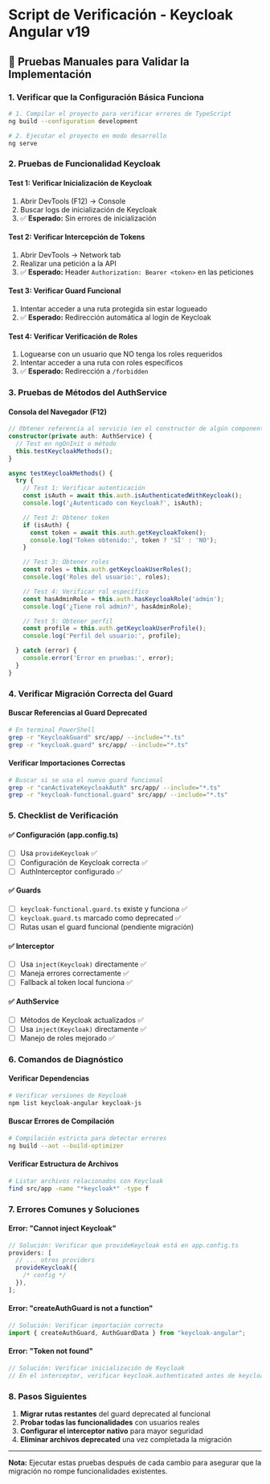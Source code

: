 # Script de Verificación - Keycloak Angular v19

## 🧪 **Pruebas Manuales para Validar la Implementación**

### **1. Verificar que la Configuración Básica Funciona**

```bash
# 1. Compilar el proyecto para verificar errores de TypeScript
ng build --configuration development

# 2. Ejecutar el proyecto en modo desarrollo
ng serve
```

### **2. Pruebas de Funcionalidad Keycloak**

#### **Test 1: Verificar Inicialización de Keycloak**

1. Abrir DevTools (F12) → Console
2. Buscar logs de inicialización de Keycloak
3. ✅ **Esperado:** Sin errores de inicialización

#### **Test 2: Verificar Intercepción de Tokens**

1. Abrir DevTools → Network tab
2. Realizar una petición a la API
3. ✅ **Esperado:** Header `Authorization: Bearer <token>` en las peticiones

#### **Test 3: Verificar Guard Funcional**

1. Intentar acceder a una ruta protegida sin estar logueado
2. ✅ **Esperado:** Redirección automática al login de Keycloak

#### **Test 4: Verificar Verificación de Roles**

1. Loguearse con un usuario que NO tenga los roles requeridos
2. Intentar acceder a una ruta con roles específicos
3. ✅ **Esperado:** Redirección a `/forbidden`

### **3. Pruebas de Métodos del AuthService**

#### **Consola del Navegador (F12)**

```typescript
// Obtener referencia al servicio (en el constructor de algún componente)
constructor(private auth: AuthService) {
  // Test en ngOnInit o método
  this.testKeycloakMethods();
}

async testKeycloakMethods() {
  try {
    // Test 1: Verificar autenticación
    const isAuth = await this.auth.isAuthenticatedWithKeycloak();
    console.log('¿Autenticado con Keycloak?', isAuth);

    // Test 2: Obtener token
    if (isAuth) {
      const token = await this.auth.getKeycloakToken();
      console.log('Token obtenido:', token ? 'SÍ' : 'NO');
    }

    // Test 3: Obtener roles
    const roles = this.auth.getKeycloakUserRoles();
    console.log('Roles del usuario:', roles);

    // Test 4: Verificar rol específico
    const hasAdminRole = this.auth.hasKeycloakRole('admin');
    console.log('¿Tiene rol admin?', hasAdminRole);

    // Test 5: Obtener perfil
    const profile = this.auth.getKeycloakUserProfile();
    console.log('Perfil del usuario:', profile);

  } catch (error) {
    console.error('Error en pruebas:', error);
  }
}
```

### **4. Verificar Migración Correcta del Guard**

#### **Buscar Referencias al Guard Deprecated**

```bash
# En terminal PowerShell
grep -r "KeycloakGuard" src/app/ --include="*.ts"
grep -r "keycloak.guard" src/app/ --include="*.ts"
```

#### **Verificar Importaciones Correctas**

```bash
# Buscar si se usa el nuevo guard funcional
grep -r "canActivateKeycloakAuth" src/app/ --include="*.ts"
grep -r "keycloak-functional.guard" src/app/ --include="*.ts"
```

### **5. Checklist de Verificación**

#### **✅ Configuración (app.config.ts)**

- [ ] Usa `provideKeycloak` ✅
- [ ] Configuración de Keycloak correcta ✅
- [ ] AuthInterceptor configurado ✅

#### **✅ Guards**

- [ ] `keycloak-functional.guard.ts` existe y funciona ✅
- [ ] `keycloak.guard.ts` marcado como deprecated ✅
- [ ] Rutas usan el guard funcional (pendiente migración)

#### **✅ Interceptor**

- [ ] Usa `inject(Keycloak)` directamente ✅
- [ ] Maneja errores correctamente ✅
- [ ] Fallback al token local funciona ✅

#### **✅ AuthService**

- [ ] Métodos de Keycloak actualizados ✅
- [ ] Usa `inject(Keycloak)` directamente ✅
- [ ] Manejo de roles mejorado ✅

### **6. Comandos de Diagnóstico**

#### **Verificar Dependencias**

```bash
# Verificar versiones de Keycloak
npm list keycloak-angular keycloak-js
```

#### **Buscar Errores de Compilación**

```bash
# Compilación estricta para detectar errores
ng build --aot --build-optimizer
```

#### **Verificar Estructura de Archivos**

```bash
# Listar archivos relacionados con Keycloak
find src/app -name "*keycloak*" -type f
```

### **7. Errores Comunes y Soluciones**

#### **Error: "Cannot inject Keycloak"**

```typescript
// Solución: Verificar que provideKeycloak está en app.config.ts
providers: [
  // ... otros providers
  provideKeycloak({
    /* config */
  }),
];
```

#### **Error: "createAuthGuard is not a function"**

```typescript
// Solución: Verificar importación correcta
import { createAuthGuard, AuthGuardData } from "keycloak-angular";
```

#### **Error: "Token not found"**

```typescript
// Solución: Verificar inicialización de Keycloak
// En el interceptor, verificar keycloak.authenticated antes de keycloak.token
```

### **8. Pasos Siguientes**

1. **Migrar rutas restantes** del guard deprecated al funcional
2. **Probar todas las funcionalidades** con usuarios reales
3. **Configurar el interceptor nativo** para mayor seguridad
4. **Eliminar archivos deprecated** una vez completada la migración

---

**Nota:** Ejecutar estas pruebas después de cada cambio para asegurar que la migración no rompe funcionalidades existentes.
